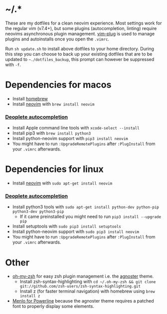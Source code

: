 # ~/.*

These are my dotfiles for a clean neovim experience. Most settings work for the regular vim (v7.4+), but some plugins (autocompletion, linting) require neovims asynchronous plugin management. [vim-plug](https://github.com/junegunn/vim-plug) is used to manage plugins and autoinstalls once you open the `.vimrc`.

Run `sh update.sh` to install above dotfiles to your home directory. During this step you can choose to back up your existing dotfiles that are to be updated to `~./dotfiles_backup`, this prompt can however be suppressed with `-f`.

# Dependencies for macos

* Install [homebrew](https://brew.sh)
* Install [neovim](http://neovim.io) with `brew install neovim`

### [Deoplete autocompletion](https://github.com/Shougo/deoplete.nvim)
* Install Apple command line tools with `xcode-select --install`
* Install pip3 with `brew install python3`
* Install python-neovim support with `pip3 install neovim`
* You might have to run `:UpgradeRemotePlugins` after `:PlugInstall` from your `.vimrc` afterwards.

# Dependencies for linux

* Install [neovim](http://neovim.io) with `sudo apt-get install neovim`

### [Deoplete autocompletion](https://github.com/Shougo/deoplete.nvim)
* Install python3 tools with `sudo apt-get install python-dev python-pip python3-dev python3-pip`
  * If it came preinstalled you might need to run `pip3 install --upgrade pip`
* Install setuptools with `sudo pip3 install setuptools`
* Install python-neovim support with `sudo pip3 install neovim`
* You might have to run `:UpgradeRemotePlugins` after `:PlugInstall` from your `.vimrc` afterwards.



# Other
* [oh-my-zsh](https://github.com/robbyrussell/oh-my-zsh) for easy zsh plugin 
  management i.e. the [agnoster](https://github.com/agnoster/agnoster-zsh-theme) 
  theme.
  * Install zsh-syntax-highlighting with `cd ~/.oh-my-zsh && git clone git://github.com/zsh-users/zsh-syntax-highlighting.git`
  * Install z (for faster terminal navigation) with homebrew using `brew install z`
* [Menlo for Powerline](https://github.com/abertsch/Menlo-for-Powerline) because the agnoster theme requires a patched font to properly display some elements.
